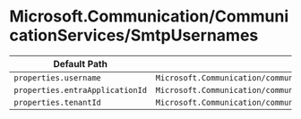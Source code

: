 # Microsoft.Communication/CommunicationServices/SmtpUsernames

| Default Path | Alias |
|---|---|
| `properties.username` | `Microsoft.Communication/communicationServices/smtpUsernames/username` |
| `properties.entraApplicationId` | `Microsoft.Communication/communicationServices/smtpUsernames/entraApplicationId` |
| `properties.tenantId` | `Microsoft.Communication/communicationServices/smtpUsernames/tenantId` |

